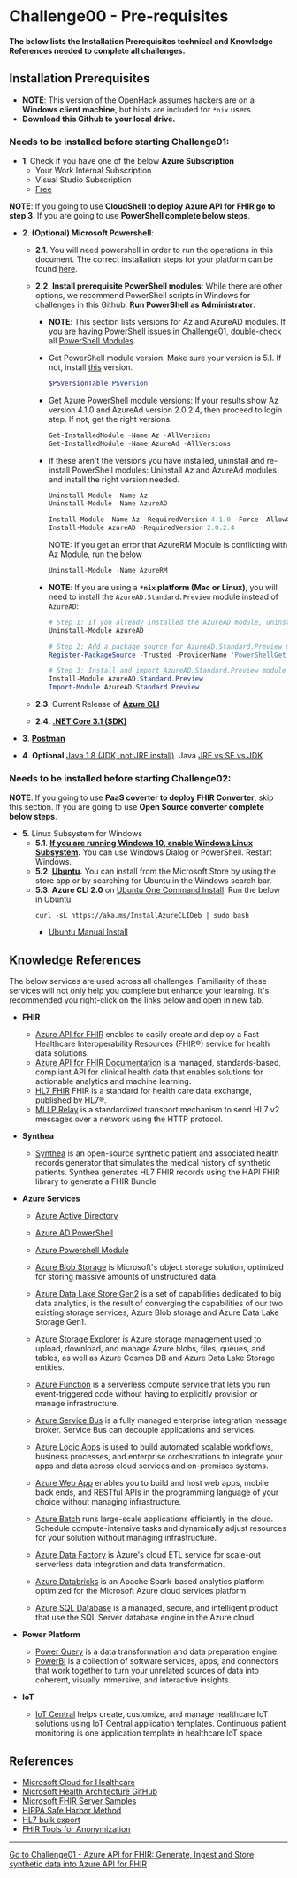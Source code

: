 # Challenge00 - Pre-requisites

#### The below lists the Installation Prerequisites technical and Knowledge References needed to complete all challenges.

## Installation Prerequisites
* **NOTE**: This version of the OpenHack assumes hackers are on a **Windows client machine**, but hints are included for `*nix` users.
* **Download this Github to your local drive.**

### Needs to be installed before starting Challenge01:
* **1**. Check if you have one of the below **Azure Subscription**
   * Your Work Internal Subscription
   * Visual Studio Subscription
   * [Free](https://azure.microsoft.com/en-us/free/)


**NOTE**: If you going to use **CloudShell to deploy Azure API for FHIR go to step 3**. If you are going to use **PowerShell complete below steps**. 


* **2**. **(Optional) Microsoft Powershell**: 
   * **2.1**. You will need powershell in order to run the operations in this document. The correct installation steps for your platform can be found [here](https://docs.microsoft.com/en-us/powershell/scripting/install/installing-powershell?view=powershell-7).

   * **2.2**. **Install prerequisite PowerShell modules**: While there are other options, we recommend PowerShell scripts in Windows for challenges in this Github. **Run PowerShell as Administrator**.
      * **NOTE**: This section lists versions for Az and AzureAD modules. If you are having PowerShell issues in [Challenge01](../Challenge01-AzureAPIforFHIR/ReadMe.md), double-check all [PowerShell Modules](./powershell.txt).
      * Get PowerShell module version: Make sure your version is 5.1. If not, install [this](https://www.microsoft.com/en-us/download/details.aspx?id=54616) version.
         ```powershell
         $PSVersionTable.PSVersion
         ```  
      * Get Azure PowerShell module versions: If your results show Az version 4.1.0 and AzureAd version 2.0.2.4, then proceed to login step. If not, get the right versions.
         ```powershell
         Get-InstalledModule -Name Az -AllVersions
         Get-InstalledModule -Name AzureAd -AllVersions
         ```  

      * If these aren't the versions you have installed, uninstall and re-install PowerShell modules: Uninstall Az and AzureAd modules and install the right version needed. 
         ```powershell
         Uninstall-Module -Name Az
         Uninstall-Module -Name AzureAD
         ```  

         ```powershell
         Install-Module -Name Az -RequiredVersion 4.1.0 -Force -AllowClobber -SkipPublisherCheck
         Install-Module AzureAD -RequiredVersion 2.0.2.4
         ```
         NOTE: If you get an error that AzureRM Module is conflicting with Az Module, run the below
         ```powershell
         Uninstall-Module -Name AzureRM
         ```  

      * **NOTE**: If you are using a **`*nix` platform (Mac or Linux)**, you will need to install the `AzureAD.Standard.Preview` module instead of `AzureAD`:
         ```powershell
         # Step 1: If you already installed the AzureAD module, uninstall it
         Uninstall-Module AzureAD

         # Step 2: Add a package source for AzureAD.Standard.Preview module
         Register-PackageSource -Trusted -ProviderName 'PowerShellGet' -Name 'Posh Test Gallery' -Location https://www.poshtestgallery.com/api/v2/

         # Step 3: Install and import AzureAD.Standard.Preview module
         Install-Module AzureAD.Standard.Preview
         Import-Module AzureAD.Standard.Preview
         ```

   * **2.3**. Current Release of **[Azure CLI](https://docs.microsoft.com/en-us/cli/azure/install-azure-cli-windows?view=azure-cli-latest&tabs=azure-cli)**
   * **2.4**. **[.NET Core 3.1 (SDK)](https://dotnet.microsoft.com/download/dotnet-core/3.1)**

* **3**. **[Postman](https://www.postman.com/downloads/)**

* **4**. **Optional** [Java 1.8 (JDK, not JRE install)](https://www.oracle.com/java/technologies/javase/javase-jdk8-downloads.html). Java [JRE vs SE vs JDK](https://www.java.com/en/download/help/techinfo.html).

### Needs to be installed before starting Challenge02:
**NOTE**: If you going to use **PaaS coverter to deploy FHIR Converter**, skip this section. If you are going to use **Open Source converter complete below steps**. 
* **5**. Linux Subsystem for Windows
   * **5.1**. **[If you are running Windows 10, enable Windows Linux Subsystem](https://code.visualstudio.com/docs/remote/wsl-tutorial#_enable-wsl).** You can use Windows Dialog or PowerShell. Restart Windows.
   * **5.2**. **[Ubuntu](https://code.visualstudio.com/docs/remote/wsl-tutorial#_install-a-linux-distro).** You can install from the Microsoft Store by using the store app or by searching for Ubuntu in the Windows search bar.
   * **5.3**. **Azure CLI 2.0** on [Ubuntu One Command Install](https://docs.microsoft.com/en-us/cli/azure/install-azure-cli-apt?view=azure-cli-latest#install-with-one-command). Run the below in Ubuntu.
      ```
      curl -sL https://aka.ms/InstallAzureCLIDeb | sudo bash
      ```
      * [Ubuntu Manual Install](https://docs.microsoft.com/en-us/cli/azure/install-azure-cli-apt?view=azure-cli-latest#manual-install-instructions)

## Knowledge References
The below services are used across all challenges. Familiarity of these services will not only help you complete but enhance your learning. It's recommended you right-click on the links below and open in new tab.

* **FHIR**
   * [Azure API for FHIR](https://azure.microsoft.com/en-us/services/azure-api-for-fhir/) enables to easily create and deploy a Fast Healthcare Interoperability Resources (FHIR®) service for health data solutions.
   * [Azure API for FHIR Documentation](https://docs.microsoft.com/en-us/azure/healthcare-apis/) is a managed, standards-based, compliant API for clinical health data that enables solutions for actionable analytics and machine learning.
   * [HL7 FHIR](https://hl7.org/fhir/) FHIR is a standard for health care data exchange, published by HL7®.
   * [MLLP Relay](https://hapifhir.github.io/hapi-hl7v2/hapi-hl7overhttp/specification.html) is a standardized transport mechanism to send HL7 v2 messages over a network using the HTTP protocol.

* **Synthea**
   * [Synthea](https://github.com/synthetichealth/synthea) is an open-source synthetic patient and associated health records generator that simulates the medical history of synthetic patients. Synthea generates HL7 FHIR records using the HAPI FHIR library to generate a FHIR Bundle

* **Azure Services**
   * [Azure Active Directory](https://docs.microsoft.com/en-us/azure/active-directory/)
   * [Azure AD PowerShell](https://docs.microsoft.com/en-us/powershell/azure/active-directory/install-adv2?view=azureadps-2.0)
   * [Azure Powershell Module](https://docs.microsoft.com/en-us/powershell/azure/install-az-ps?view=azps-4.5.0)

   * [Azure Blob Storage](https://docs.microsoft.com/en-us/azure/storage/blobs/storage-blobs-introduction) is Microsoft's object storage solution, optimized for storing massive amounts of unstructured data. 
   * [Azure Data Lake Store Gen2](https://docs.microsoft.com/en-us/azure/storage/blobs/data-lake-storage-introduction) is a set of capabilities dedicated to big data analytics, is the result of converging the capabilities of our two existing storage services, Azure Blob storage and Azure Data Lake Storage Gen1.
   * [Azure Storage Explorer](https://azure.microsoft.com/en-us/features/storage-explorer/) is Azure storage management used to upload, download, and manage Azure blobs, files, queues, and tables, as well as Azure Cosmos DB and Azure Data Lake Storage entities.
   * [Azure Function](https://docs.microsoft.com/en-us/azure/azure-functions/) is a serverless compute service that lets you run event-triggered code without having to explicitly provision or manage infrastructure.
   * [Azure Service Bus](https://docs.microsoft.com/en-us/azure/service-bus-messaging/service-bus-messaging-overview) is a fully managed enterprise integration message broker. Service Bus can decouple applications and services. 
   * [Azure Logic Apps](https://docs.microsoft.com/en-us/azure/logic-apps/) is used to build automated scalable workflows, business processes, and enterprise orchestrations to integrate your apps and data across cloud services and on-premises systems.
   * [Azure Web App](https://docs.microsoft.com/en-us/azure/app-service/) enables you to build and host web apps, mobile back ends, and RESTful APIs in the programming language of your choice without managing infrastructure.
   * [Azure Batch](https://docs.microsoft.com/en-us/azure/batch/) runs large-scale applications efficiently in the cloud. Schedule compute-intensive tasks and dynamically adjust resources for your solution without managing infrastructure.
   * [Azure Data Factory](https://docs.microsoft.com/en-us/azure/data-factory/)  is Azure's cloud ETL service for scale-out serverless data integration and data transformation.
   * [Azure Databricks](https://docs.microsoft.com/en-us/azure/databricks/scenarios/what-is-azure-databricks) is an Apache Spark-based analytics platform optimized for the Microsoft Azure cloud services platform. 
   * [Azure SQL Database](https://docs.microsoft.com/en-us/azure/azure-sql/) is a managed, secure, and intelligent product that use the SQL Server database engine in the Azure cloud.

* **Power Platform**
   * [Power Query](https://docs.microsoft.com/en-us/power-query/power-query-what-is-power-query) is a data transformation and data preparation engine. 
   * [PowerBI](https://docs.microsoft.com/en-us/power-bi/fundamentals/power-bi-overview) is a collection of software services, apps, and connectors that work together to turn your unrelated sources of data into coherent, visually immersive, and interactive insights.

* **IoT**
   * [IoT Central](https://docs.microsoft.com/en-us/azure/iot-central/healthcare/concept-continuous-patient-monitoring-architecture) helps create, customize, and manage healthcare IoT solutions using IoT Central application templates. Continuous patient monitoring is one application template in healthcare IoT space.

## References
* [Microsoft Cloud for Healthcare](https://www.microsoft.com/en-us/industry/health/microsoft-cloud-for-healthcare)
* [Microsoft Health Architecture GitHub](https://github.com/microsoft/health-architectures)
* [Microsoft FHIR Server Samples](https://github.com/microsoft/fhir-server-samples)
* [HIPPA Safe Harbor Method](https://www.hhs.gov/hipaa/for-professionals/privacy/special-topics/de-identification/index.html)
* [HL7 bulk export](https://hl7.org/Fhir/uv/bulkdata/export/index.html)
* [FHIR Tools for Anonymization](https://github.com/microsoft/FHIR-Tools-for-Anonymization)

***

[Go to Challenge01 - Azure API for FHIR: Generate, Ingest and Store synthetic data into Azure API for FHIR](../Challenge01-AzureAPIforFHIR/ReadMe.md)
